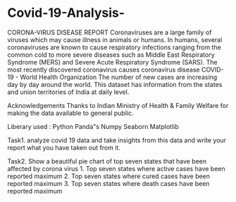 # Covid-19-Analysis-
CORONA-VIRUS DISEASE REPORT
Coronaviruses are a large family of viruses which may cause illness in animals or humans. In humans, several coronaviruses are known to cause respiratory infections ranging from the common cold to more severe diseases such as Middle East Respiratory Syndrome (MERS) and Severe Acute Respiratory Syndrome (SARS). The most recently discovered coronavirus causes coronavirus disease COVID-19 - World Health Organization The number of new cases are increasing day by day around the world. This dataset has information from the states and union territories of India at daily level.

Acknowledgements
Thanks to Indian Ministry of Health & Family Welfare for making the data available to general public.

Liberary used :
Python 
Panda"s
Numpy
Seaborn
Matplotlib

Task1.
analyze covid 19 data and take insights from this data and write your report what you have taken out from it.

Task2.
Show a beautiful pie chart of top seven states that have been affected by corona virus
    1. Top seven states where active cases have been reported maximum
    2. Top seven states where cured cases have been reported maximum
    3. Top seven states where death cases have been reported maximum
